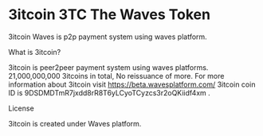 # 3itcoin 3TC The Waves Token

3itcoin Waves is p2p payment system using waves platform.

What is 3itcoin?

3itcoin is peer2peer payment system using waves platforms.
21,000,000,000 3itcoins in total, No reissuance of more.
For more information about 3itcoin visit https://beta.wavesplatform.com/
3itcoin coin ID is 9DSDMDTmR7jxdd8rR8T6yLCyoTCyzcs3r2oQKiidf4xm .

License

3itcoin is created under Waves platform.



